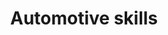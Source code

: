 ---
title: Automotive skills
redirect_to:
  - https://www.ibm.com/support/knowledgecenter/SS7P7S_vehicles/watson-assistant-solutions/flavours/automotive.html
---